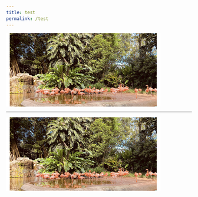 ```yaml
---
title: test
permalink: /test
---
```

<div style="width: auto; height: 200px;  overflow: hidden; position: relative;">
    <img src="/images/vol-17-issue-2/birdpark/JurongBirdPark_Main.jpg" style="left:-40px; top:-45px; width:auto; height: 300px;"/>
</div>


<hr>

<div style="width: auto; height: 200px;  overflow: hidden; position: relative;">
    <img src="/images/vol-17-issue-2/birdpark/JurongBirdPark_Main.jpg" style="left:-40px; top:-65px; width:auto; height: 300px;"/>
</div>
